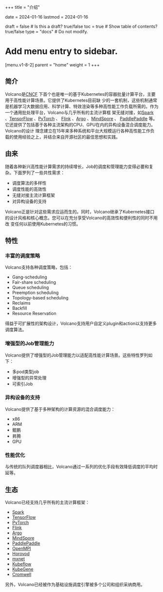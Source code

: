 +++
title = "介绍"

date = 2024-01-16
lastmod = 2024-01-16

draft = false  # Is this a draft? true/false
toc = true  # Show table of contents? true/false
type = "docs"  # Do not modify.

# Add menu entry to sidebar.
[menu.v1-8-2]
  parent = "home"
  weight = 1
+++

## 简介
Volcano是[CNCF](https://www.cncf.io/) 下首个也是唯一的基于Kubernetes的容器批量计算平台，主要用于高性能计算场景。它提供了Kubernetes目前缺
少的一套机制，这些机制通常是机器学习大数据应用、科学计算、特效渲染等多种高性能工作负载所需的。作为一个通用批处理平台，Volcano与几乎所有的主流计算框
架无缝对接，如[Spark](https://spark.apache.org/) 、[TensorFlow](https://tensorflow.google.cn/) 、[PyTorch](https://pytorch.org/) 、
[Flink](https://flink.apache.org/) 、[Argo](https://argoproj.github.io/) 、[MindSpore](https://www.mindspore.cn/) 、
[PaddlePaddle](https://www.paddlepaddle.org.cn/) 等。它还提供了包括基于各种主流架构的CPU、GPU在内的异构设备混合调度能力。Volcano的设计
理念建立在15年来多种系统和平台大规模运行各种高性能工作负载的使用经验之上，并结合来自开源社区的最佳思想和实践。

## 由来
随着各种新兴高性能计算需求的持续增长，Job的调度和管理能力变得必要和复杂。下面罗列了一些共性需求：

* 调度算法的多样性
* 调度性能的高效性
* 无缝对接主流计算框架
* 对异构设备的支持

Volcano正是针对这些需求应运而生的。同时，Volcano继承了Kubernetes接口的设计风格和核心概念。您可以在充分享受Volcano的高效性和便利性的同时不用改
变任何以前使用Kubernetes的习惯。
## 特性
### 丰富的调度策略
Volcano支持各种调度策略，包括：

* Gang-scheduling
* Fair-share scheduling
* Queue scheduling
* Preemption scheduling
* Topology-based scheduling
* Reclaims
* Backfill
* Resource Reservation

得益于可扩展性的架构设计，Volcano支持用户自定义plugin和action以支持更多调度算法。

### 增强型的Job管理能力
Volcano提供了增强型的Job管理能力以适配高性能计算场景。这些特性罗列如下：

* 多pod类型job
* 增强型的异常处理
* 可索引Job

### 异构设备的支持
Volcano提供了基于多种架构的计算资源的混合调度能力：

* x86
* ARM
* 鲲鹏
* 昇腾
* GPU

### 性能优化
与传统的队列调度器相比，Volcano通过一系列的优化手段有效降低调度的平均时延等。

## 生态
Volcano已经支持几乎所有的主流计算框架：

* [Spark](https://spark.apache.org/)
* [TensorFlow](https://tensorflow.google.cn/)
* [PyTorch](https://pytorch.org/)
* [Flink](https://flink.apache.org/)
* [Argo](https://argoproj.github.io/)
* [MindSpore](https://www.mindspore.cn/)
* [PaddlePaddle](https://www.paddlepaddle.org.cn/)
* [OpenMPI](https://www.open-mpi.org/)
* [Horovod](https://horovod.readthedocs.io/)
* [mxnet](https://mxnet.apache.org/)
* [Kubeflow](https://www.kubeflow.org/)
* [KubeGene](https://github.com/volcano-sh/kubegene)
* [Cromwell](https://cromwell.readthedocs.io/)

另外，Volcano已经被作为基础设施调度引擎被多个公司和组织采纳商用。